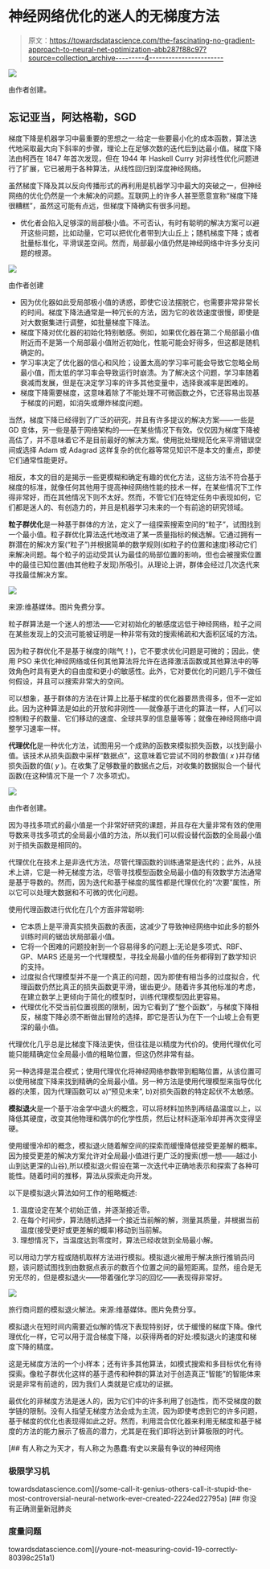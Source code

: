 # 神经网络优化的迷人的无梯度方法

> 原文：<https://towardsdatascience.com/the-fascinating-no-gradient-approach-to-neural-net-optimization-abb287f88c97?source=collection_archive---------4----------------------->

![](img/957bbbb8242b3eb3776d4ed40b712dfb.png)

由作者创建。

## 忘记亚当，阿达格勒，SGD

梯度下降是机器学习中最重要的思想之一:给定一些要最小化的成本函数，算法迭代地采取最大向下斜率的步骤，理论上在足够次数的迭代后到达最小值。梯度下降法由柯西在 1847 年首次发现，但在 1944 年 Haskell Curry 对非线性优化问题进行了扩展，它已被用于各种算法，从线性回归到深度神经网络。

虽然梯度下降及其以反向传播形式的再利用是机器学习中最大的突破之一，但神经网络的优化仍然是一个未解决的问题。互联网上的许多人甚至愿意宣称“梯度下降很糟糕”，虽然这可能有点远，但梯度下降确实有很多问题。

*   优化者会陷入足够深的局部极小值。不可否认，有时有聪明的解决方案可以避开这些问题，比如动量，它可以把优化者带到大山丘上；随机梯度下降；或者批量标准化，平滑误差空间。然而，局部最小值仍然是神经网络中许多分支问题的根源。

![](img/c593d9285b1f5654d877b160eb7efb38.png)

由作者创建

*   因为优化器如此受局部极小值的诱惑，即使它设法摆脱它，也需要非常非常长的时间。梯度下降法通常是一种冗长的方法，因为它的收敛速度很慢，即使是对大数据集进行调整，如批量梯度下降法。
*   梯度下降对优化器的初始化特别敏感。例如，如果优化器在第二个局部最小值附近而不是第一个局部最小值附近初始化，性能可能会好得多，但这都是随机确定的。
*   学习率决定了优化器的信心和风险；设置太高的学习率可能会导致它忽略全局最小值，而太低的学习率会导致运行时崩溃。为了解决这个问题，学习率随着衰减而发展，但是在决定学习率的许多其他变量中，选择衰减率是困难的。
*   梯度下降需要梯度，这意味着除了不能处理不可微函数之外，它还容易出现基于梯度的问题，如消失或爆炸梯度问题。

当然，梯度下降已经得到了广泛的研究，并且有许多提议的解决方案——一些是 GD 变体，另一些是基于网络架构的——在某些情况下有效。仅仅因为梯度下降被高估了，并不意味着它不是目前最好的解决方案。使用批处理规范化来平滑错误空间或选择 Adam 或 Adagrad 这样复杂的优化器等常见知识不是本文的重点，即使它们通常性能更好。

相反，本文的目的是揭示一些更模糊和确定有趣的优化方法，这些方法不符合基于梯度的标准，就像任何其他用于提高神经网络性能的技术一样，在某些情况下工作得非常好，而在其他情况下则不太好。然而，不管它们在特定任务中表现如何，它们都是迷人的、有创造力的，并且是机器学习未来的一个有前途的研究领域。

**粒子群优化**是一种基于群体的方法，定义了一组探索搜索空间的“粒子”，试图找到一个最小值。粒子群优化算法迭代地改进了某一质量指标的候选解。它通过拥有一群潜在的解决方案(“粒子”)并根据简单的数学规则(如粒子的位置和速度)移动它们来解决问题。每个粒子的运动受其认为最佳的局部位置的影响，但也会被搜索位置中的最佳已知位置(由其他粒子发现)所吸引。从理论上讲，群体会经过几次迭代来寻找最佳解决方案。

![](img/4fb04a063b61f0d872b0c4695e8ef340.png)

来源:维基媒体。图片免费分享。

粒子群算法是一个迷人的想法——它对初始化的敏感度远低于神经网络，粒子之间在某些发现上的交流可能被证明是一种非常有效的搜索稀疏和大面积区域的方法。

因为粒子群优化不是基于梯度的(喘气！)，它不要求优化问题是可微的；因此，使用 PSO 来优化神经网络或任何其他算法将允许在选择激活函数或其他算法中的等效角色时具有更大的自由度和更小的敏感性。此外，它对要优化的问题几乎不做任何假设，并且可以搜索非常大的空间。

可以想象，基于群体的方法在计算上比基于梯度的优化器要昂贵得多，但不一定如此。因为这种算法是如此的开放和非刚性——就像基于进化的算法一样，人们可以控制粒子的数量、它们移动的速度、全球共享的信息量等等；就像在神经网络中调整学习速率一样。

**代理优化**是一种优化方法，试图用另一个成熟的函数来模拟损失函数，以找到最小值。该技术从损失函数中采样“数据点”，这意味着它尝试不同的参数值( *x* )并存储损失函数的值( *y* )。在收集了足够数量的数据点之后，对收集的数据拟合一个替代函数(在这种情况下是一个 7 次多项式)。

![](img/d943a49a2785b41b55b79396a245696c.png)

由作者创建。

因为寻找多项式的最小值是一个非常好研究的课题，并且存在大量非常有效的使用导数来寻找多项式的全局最小值的方法，所以我们可以假设替代函数的全局最小值对于损失函数是相同的。

代理优化在技术上是非迭代方法，尽管代理函数的训练通常是迭代的；此外，从技术上讲，它是一种无梯度方法，尽管寻找模型函数全局最小值的有效数学方法通常是基于导数的。然而，因为迭代和基于梯度的属性都是代理优化的“次要”属性，所以它可以处理大数据和不可微的优化问题。

使用代理函数进行优化在几个方面非常聪明:

*   它本质上是平滑真实损失函数的表面，这减少了导致神经网络中如此多的额外训练时间的锯齿状局部最小值。
*   它将一个困难的问题投射到一个容易得多的问题上:无论是多项式、RBF、GP、MARS 还是另一个代理模型，寻找全局最小值的任务都得到了数学知识的支持。
*   过度拟合代理模型并不是一个真正的问题，因为即使有相当多的过度拟合，代理函数仍然比真正的损失函数更平滑，锯齿更少。随着许多其他标准的考虑，在建立数学上更倾向于简化的模型时，训练代理模型因此更容易。
*   代理优化不受当前位置视图的限制，因为它看到了“整个函数”，与梯度下降相反，梯度下降必须不断做出冒险的选择，即它是否认为在下一个山坡上会有更深的最小值。

代理优化几乎总是比梯度下降法更快，但往往是以精度为代价的。使用代理优化可能只能精确定位全局最小值的粗略位置，但这仍然非常有益。

另一种选择是混合模式；使用代理优化将神经网络参数带到粗略位置，从该位置可以使用梯度下降来找到精确的全局最小值。另一种方法是使用代理模型来指导优化器的决策，因为代理函数可以 a)“预见未来”, b)对损失函数的特定起伏不太敏感。

**模拟退火**是一个基于冶金学中退火的概念，可以将材料加热到再结晶温度以上，以降低其硬度，改变其他物理和偶尔的化学性质，然后让材料逐渐冷却并再次变得坚硬。

使用缓慢冷却的概念，模拟退火随着解空间的探索而缓慢降低接受更差解的概率。因为接受更差的解决方案允许对全局最小值进行更广泛的搜索(想一想——越过小山到达更深的山谷),所以模拟退火假设在第一次迭代中正确地表示和探索了各种可能性。随着时间的推移，算法从探索走向开发。

以下是模拟退火算法如何工作的粗略概述:

1.  温度设定在某个初始正值，并逐渐接近零。
2.  在每个时间步，算法随机选择一个接近当前解的解，测量其质量，并根据当前温度(接受更好或更差解的概率)移动到当前解。
3.  理想情况下，当温度达到零度时，算法已经收敛到全局最小解。

可以用动力学方程或随机取样方法进行模拟。模拟退火被用于解决旅行推销员问题，该问题试图找到由数据点表示的数百个位置之间的最短距离。显然，组合是无穷无尽的，但是模拟退火——带着强化学习的回忆——表现得非常好。

![](img/a6e9be8c74e259542a233def44d3ad68.png)

旅行商问题的模拟退火解法。来源:维基媒体。图片免费分享。

模拟退火在短时间内需要近似解的情况下表现特别好，优于缓慢的梯度下降。像代理优化一样，它可以用于混合梯度下降，以获得两者的好处:模拟退火的速度和梯度下降的精度。

这是无梯度方法的一个小样本；还有许多其他算法，如模式搜索和多目标优化有待探索。像粒子群优化这样的基于遗传和种群的算法对于创造真正“智能”的智能体来说是非常有前途的，因为我们人类就是它成功的证据。

最优化的非梯度方法是迷人的，因为它们中的许多利用了创造性，而不受梯度的数学链的限制。没有人指望无梯度方法会成为主流，因为即使考虑到它的许多问题，基于梯度的优化也表现得如此之好。然而，利用混合优化器来利用无梯度和基于梯度的方法的能力展示了极高的潜力，尤其是在我们即将达到计算极限的时代。

[](/some-call-it-genius-others-call-it-stupid-the-most-controversial-neural-network-ever-created-2224ed22795a) [## 有人称之为天才，有人称之为愚蠢:有史以来最有争议的神经网络

### 极限学习机

towardsdatascience.com](/some-call-it-genius-others-call-it-stupid-the-most-controversial-neural-network-ever-created-2224ed22795a) [](/youre-not-measuring-covid-19-correctly-80398c251a1) [## 你没有正确测量新冠肺炎

### 度量问题

towardsdatascience.com](/youre-not-measuring-covid-19-correctly-80398c251a1)